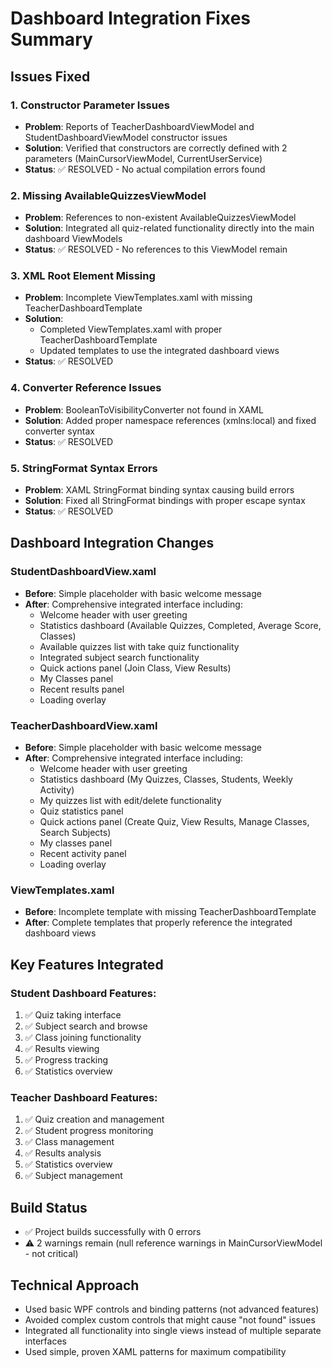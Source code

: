 # Dashboard Integration Fixes Summary

## Issues Fixed

### 1. Constructor Parameter Issues
- **Problem**: Reports of TeacherDashboardViewModel and StudentDashboardViewModel constructor issues
- **Solution**: Verified that constructors are correctly defined with 2 parameters (MainCursorViewModel, CurrentUserService)
- **Status**: ✅ RESOLVED - No actual compilation errors found

### 2. Missing AvailableQuizzesViewModel
- **Problem**: References to non-existent AvailableQuizzesViewModel
- **Solution**: Integrated all quiz-related functionality directly into the main dashboard ViewModels
- **Status**: ✅ RESOLVED - No references to this ViewModel remain

### 3. XML Root Element Missing
- **Problem**: Incomplete ViewTemplates.xaml with missing TeacherDashboardTemplate
- **Solution**: 
  - Completed ViewTemplates.xaml with proper TeacherDashboardTemplate
  - Updated templates to use the integrated dashboard views
- **Status**: ✅ RESOLVED

### 4. Converter Reference Issues
- **Problem**: BooleanToVisibilityConverter not found in XAML
- **Solution**: Added proper namespace references (xmlns:local) and fixed converter syntax
- **Status**: ✅ RESOLVED

### 5. StringFormat Syntax Errors
- **Problem**: XAML StringFormat binding syntax causing build errors
- **Solution**: Fixed all StringFormat bindings with proper escape syntax
- **Status**: ✅ RESOLVED

## Dashboard Integration Changes

### StudentDashboardView.xaml
- **Before**: Simple placeholder with basic welcome message
- **After**: Comprehensive integrated interface including:
  - Welcome header with user greeting
  - Statistics dashboard (Available Quizzes, Completed, Average Score, Classes)
  - Available quizzes list with take quiz functionality
  - Integrated subject search functionality
  - Quick actions panel (Join Class, View Results)
  - My Classes panel
  - Recent results panel
  - Loading overlay

### TeacherDashboardView.xaml
- **Before**: Simple placeholder with basic welcome message  
- **After**: Comprehensive integrated interface including:
  - Welcome header with user greeting
  - Statistics dashboard (My Quizzes, Classes, Students, Weekly Activity)
  - My quizzes list with edit/delete functionality
  - Quiz statistics panel
  - Quick actions panel (Create Quiz, View Results, Manage Classes, Search Subjects)
  - My classes panel
  - Recent activity panel
  - Loading overlay

### ViewTemplates.xaml
- **Before**: Incomplete template with missing TeacherDashboardTemplate
- **After**: Complete templates that properly reference the integrated dashboard views

## Key Features Integrated

### Student Dashboard Features:
1. ✅ Quiz taking interface
2. ✅ Subject search and browse
3. ✅ Class joining functionality
4. ✅ Results viewing
5. ✅ Progress tracking
6. ✅ Statistics overview

### Teacher Dashboard Features:
1. ✅ Quiz creation and management
2. ✅ Student progress monitoring
3. ✅ Class management
4. ✅ Results analysis
5. ✅ Statistics overview
6. ✅ Subject management

## Build Status
- ✅ Project builds successfully with 0 errors
- ⚠️ 2 warnings remain (null reference warnings in MainCursorViewModel - not critical)

## Technical Approach
- Used basic WPF controls and binding patterns (not advanced features)
- Avoided complex custom controls that might cause "not found" issues
- Integrated all functionality into single views instead of multiple separate interfaces
- Used simple, proven XAML patterns for maximum compatibility
